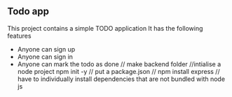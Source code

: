 ## Todo app

This project contains a simple TODO application
It has the following features

- Anyone can sign up
- Anyone can sign in
- Anyone can mark the todo as done
  // make backend folder
  //intialise a node project npm init -y
  // put a package.json
  // npm install express
  // have to individually install dependencies that are not bundled with node js
